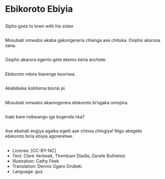# Ebikoroto Ebiyia

##
Sipho goes to town with
his sister.

##
Mosubati omwabo
akaba gakorigereria
chianga ase chituka.
Osipho akarosa sana.

##
Osipho akarora egento
gete ekemo keria
anchete.

##
Ebikoroto mbire
biarenge kooniwa.

##
Akabibeka kobitema
bionsi pi.

##
Mosubati omwabo
akamogorera ebikoroto
bi’ogaka omopira.

##
Inaki bare nobwango
iga kogenda nka?

##
Ase ebahati engiya
agaika egetii ase chinsa
chingiya! Nigo abegete
ebikoroto biria ebiyia
agoreretwe.

##
* License: [CC-BY-NC]
* Text: Clare Verbeek, Thembani Dladla, Zanele Buthelezi
* Illustration: Cathy Feek
* Translation: Dennis Ogaro Ondieki
* Language: guz
